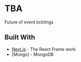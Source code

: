 # TBA

Future of event tickitngs


## Built With

- [Next.js](https://github.com/zeit/next.js) - The React Frame work
- [Mongo] - MongoDB



